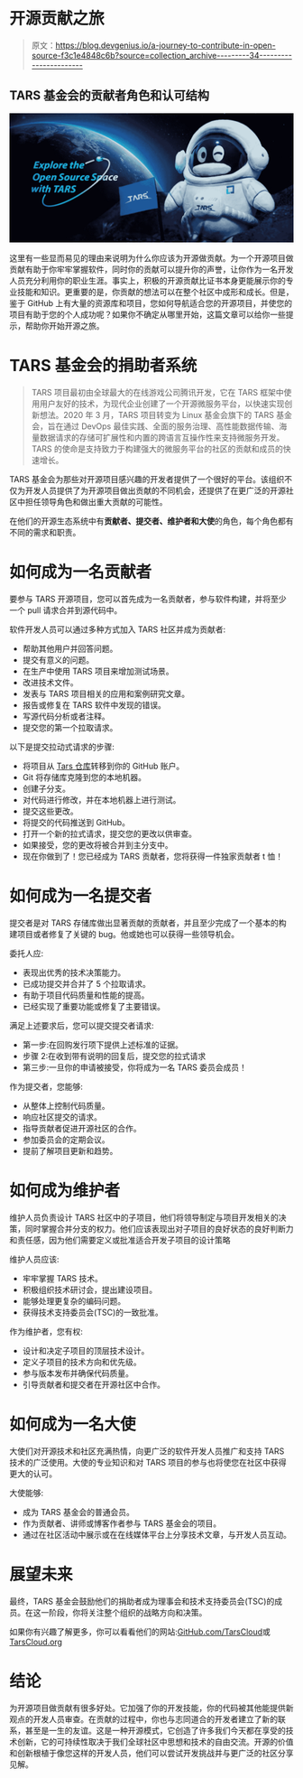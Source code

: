 # 开源贡献之旅

> 原文：<https://blog.devgenius.io/a-journey-to-contribute-in-open-source-f3c1e4848c6b?source=collection_archive---------34----------------------->

## TARS 基金会的贡献者角色和认可结构

![](img/a3dc07cf82a907d93550b9e4cfad1db6.png)

这里有一些显而易见的理由来说明为什么你应该为开源做贡献。为一个开源项目做贡献有助于你牢牢掌握软件，同时你的贡献可以提升你的声誉，让你作为一名开发人员充分利用你的职业生涯。事实上，积极的开源贡献比证书本身更能展示你的专业技能和知识。更重要的是，你贡献的想法可以在整个社区中成形和成长。但是，鉴于 GitHub 上有大量的资源库和项目，您如何导航适合您的开源项目，并使您的项目有助于您的个人成功呢？如果你不确定从哪里开始，这篇文章可以给你一些提示，帮助你开始开源之旅。

# TARS 基金会的捐助者系统

> TARS 项目最初由全球最大的在线游戏公司腾讯开发，它在 TARS 框架中使用用户友好的技术，为现代企业创建了一个开源微服务平台，以快速实现创新想法。2020 年 3 月，TARS 项目转变为 Linux 基金会旗下的 TARS 基金会，旨在通过 DevOps 最佳实践、全面的服务治理、高性能数据传输、海量数据请求的存储可扩展性和内置的跨语言互操作性来支持微服务开发。TARS 的使命是支持致力于构建强大的微服务平台的社区的贡献和成员的快速增长。

TARS 基金会为那些对开源项目感兴趣的开发者提供了一个很好的平台。该组织不仅为开发人员提供了为开源项目做出贡献的不同机会，还提供了在更广泛的开源社区中担任领导角色和做出重大贡献的可能性。

在他们的开源生态系统中有**贡献者、提交者、维护者和大使**的角色，每个角色都有不同的需求和职责。

# 如何成为一名贡献者

要参与 TARS 开源项目，您可以首先成为一名贡献者，参与软件构建，并将至少一个 pull 请求合并到源代码中。

软件开发人员可以通过多种方式加入 TARS 社区并成为贡献者:

*   帮助其他用户并回答问题。
*   提交有意义的问题。
*   在生产中使用 TARS 项目来增加测试场景。
*   改进技术文件。
*   发表与 TARS 项目相关的应用和案例研究文章。
*   报告或修复在 TARS 软件中发现的错误。
*   写源代码分析或者注释。
*   提交您的第一个拉取请求。

以下是提交拉动式请求的步骤:

*   将项目从 [Tars 仓库](https://github.com/TarsCloud)转移到你的 GitHub 账户。
*   Git 将存储库克隆到您的本地机器。
*   创建子分支。
*   对代码进行修改，并在本地机器上进行测试。
*   提交这些更改。
*   将提交的代码推送到 GitHub。
*   打开一个新的拉式请求，提交您的更改以供审查。
*   如果接受，您的更改将被合并到主分支中。
*   现在你做到了！您已经成为 TARS 贡献者，您将获得一件独家贡献者 t 恤！

# **如何成为一名提交者**

提交者是对 TARS 存储库做出显著贡献的贡献者，并且至少完成了一个基本的构建项目或者修复了关键的 bug。他或她也可以获得一些领导机会。

委托人应:

*   表现出优秀的技术决策能力。
*   已成功提交并合并了 5 个拉取请求。
*   有助于项目代码质量和性能的提高。
*   已经实现了重要功能或修复了主要错误。

满足上述要求后，您可以提交提交者请求:

*   第一步:在回购发行项下提供上述标准的证据。
*   步骤 2:在收到带有说明的回复后，提交您的拉式请求
*   第三步:一旦你的申请被接受，你将成为一名 TARS 委员会成员！

作为提交者，您能够:

*   从整体上控制代码质量。
*   响应社区提交的请求。
*   指导贡献者促进开源社区的合作。
*   参加委员会的定期会议。
*   提前了解项目更新和趋势。

# 如何成为维护者

维护人员负责设计 TARS 社区中的子项目，他们将领导制定与项目开发相关的决策，同时掌握合并分支的权力。他们应该表现出对子项目的良好状态的良好判断力和责任感，因为他们需要定义或批准适合开发子项目的设计策略

维护人员应该:

*   牢牢掌握 TARS 技术。
*   积极组织技术研讨会，提出建设项目。
*   能够处理更复杂的编码问题。
*   获得技术支持委员会(TSC)的一致批准。

作为维护者，您有权:

*   设计和决定子项目的顶层技术设计。
*   定义子项目的技术方向和优先级。
*   参与版本发布并确保代码质量。
*   引导贡献者和提交者在开源社区中合作。

# 如何成为一名大使

大使们对开源技术和社区充满热情，向更广泛的软件开发人员推广和支持 TARS 技术的广泛使用。大使的专业知识和对 TARS 项目的参与也将使您在社区中获得更大的认可。

大使能够:

*   成为 TARS 基金会的普通会员。
*   作为贡献者、讲师或博客作者参与 TARS 基金会的项目。
*   通过在社区活动中展示或在在线媒体平台上分享技术文章，与开发人员互动。

# 展望未来

最终，TARS 基金会鼓励他们的捐助者成为理事会和技术支持委员会(TSC)的成员。在这一阶段，你将关注整个组织的战略方向和决策。

如果你有兴趣了解更多，你可以看看他们的网站:[GitHub.com/TarsCloud](https://github.com/TarsCloud)或[TarsCloud.org](https://tarscloud.org/)

# 结论

为开源项目做贡献有很多好处。它加强了你的开发技能，你的代码被其他能提供新观点的开发人员审查。在贡献的过程中，你也与志同道合的开发者建立了新的联系，甚至是一生的友谊。这是一种开源模式，它创造了许多我们今天都在享受的技术创新，它的可持续性取决于我们全球社区中思想和技术的自由交流。开源的价值和创新根植于像您这样的开发人员，他们可以尝试开发挑战并与更广泛的社区分享见解。